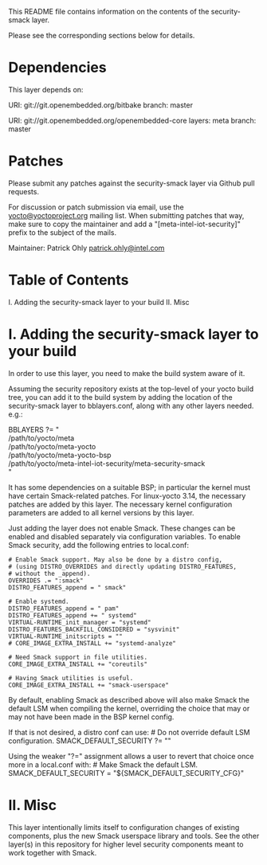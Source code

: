 This README file contains information on the contents of the
security-smack layer.

Please see the corresponding sections below for details.


Dependencies
============

This layer depends on:

  URI: git://git.openembedded.org/bitbake
  branch: master

  URI: git://git.openembedded.org/openembedded-core
  layers: meta
  branch: master


Patches
=======

Please submit any patches against the security-smack layer via Github
pull requests.

For discussion or patch submission via email, use the
yocto@yoctoproject.org mailing list. When submitting patches that way,
make sure to copy the maintainer and add a "[meta-intel-iot-security]"
prefix to the subject of the mails.

Maintainer: Patrick Ohly <patrick.ohly@intel.com>


Table of Contents
=================

  I. Adding the security-smack layer to your build
 II. Misc


I. Adding the security-smack layer to your build
================================================

In order to use this layer, you need to make the build system aware of
it.

Assuming the security repository exists at the top-level of your
yocto build tree, you can add it to the build system by adding the
location of the security-smack layer to bblayers.conf, along with any
other layers needed. e.g.:

  BBLAYERS ?= " \
    /path/to/yocto/meta \
    /path/to/yocto/meta-yocto \
    /path/to/yocto/meta-yocto-bsp \
    /path/to/yocto/meta-intel-iot-security/meta-security-smack \
    "

It has some dependencies on a suitable BSP; in particular the kernel
must have certain Smack-related patches. For linux-yocto 3.14, the
necessary patches are added by this layer. The necessary kernel
configuration parameters are added to all kernel versions by this
layer.

Just adding the layer does not enable Smack. These changes can be
enabled and disabled separately via configuration variables. To enable
Smack security, add the following entries to local.conf:

    # Enable Smack support. May also be done by a distro config,
    # (using DISTRO_OVERRIDES and directly updating DISTRO_FEATURES,
    # without the _append).
    OVERRIDES .= ":smack"
    DISTRO_FEATURES_append = " smack"

    # Enable systemd.
    DISTRO_FEATURES_append = " pam"
    DISTRO_FEATURES_append += " systemd"
    VIRTUAL-RUNTIME_init_manager = "systemd"
    DISTRO_FEATURES_BACKFILL_CONSIDERED = "sysvinit"
    VIRTUAL-RUNTIME_initscripts = ""
    # CORE_IMAGE_EXTRA_INSTALL += "systemd-analyze"

    # Need Smack support in file utilities.
    CORE_IMAGE_EXTRA_INSTALL += "coreutils"

    # Having Smack utilities is useful.
    CORE_IMAGE_EXTRA_INSTALL += "smack-userspace"

By default, enabling Smack as described above will also make Smack
the default LSM when compiling the kernel, overriding the choice
that may or may not have been made in the BSP kernel config.

If that is not desired, a distro conf can use:
    # Do not override default LSM configuration.
    SMACK_DEFAULT_SECURITY ?= ""

Using the weaker "?=" assignment allows a user to revert that
choice once more in a local.conf with:
    # Make Smack the default LSM.
    SMACK_DEFAULT_SECURITY = "${SMACK_DEFAULT_SECURITY_CFG}"

II. Misc
========

This layer intentionally limits itself to configuration changes of
existing components, plus the new Smack userspace library and
tools. See the other layer(s) in this repository for higher level
security components meant to work together with Smack.
